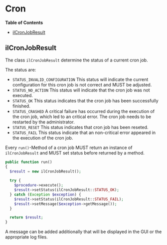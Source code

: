 # Cron

**Table of Contents**
* [ilCronJobResult](#ilCronJobResult)

## ilCronJobResult

The class `ilCronJobResult` determine the status
of a current cron job.

The status are:
* `STATUS_INVALID_CONFIGURATION`
  This status will indicate the current configuration
  for this cron job is not correct and MUST be
  adjusted.
* `STATUS_NO_ACTION`
  This status will indicate that the cron job
  was not executed.
* `STATUS_OK`
  This status indicates that the cron job
  has been successfully finished.
* `STATUS_CRASHED`
  A critical failure has occurred during
  the execution of the cron job, which led
  to an critical error.
  The cron job needs to be restarted by
  the administrator.
* `STATUS_RESET`
  This status indicates that cron job
  has been reseted.
* `STATUS_FAIL`
  This status indicate that an non-critical
  error appeared in the execution of the cron
  job.

Every `run()`-Method of a cron job MUST return
an instance of `ilCronJobResult`
and MUST set status before returned by a method.

```php
public function run()
{
  $result = new ilCronJobResult();
  
  try {
    $procedure->execute();
    $result->setStatus(ilCronJobResult::STATUS_OK);
  } catch (Exception $exception) {
    $result->setStatus(ilCronJobResult::STATUS_FAIL);
    $result->setMessage($exception->getMessage());
  }

  return $result;
}
```

A message can be added additionally that will be
displayed in the GUI or the appropriate log files.
